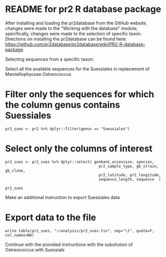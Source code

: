 # README for pr2 R database package
After installing and loading the pr2database from the GitHub website, changes were made to the "Working with the database" module; specifically, changes were made to the selection of specific taxon. Directions on installing the pr2database can be found here: https://github.com/pr2database/pr2database/wiki/PR2-R-database-package. 

Selecting sequences from a specific taxon:

  Select all the available sequences for the Suessiales in replacement of Mamiellophyceae Ostreococcus

   # Filter only the sequences for which the column genus contains Suessiales
    pr2_sues <- pr2 %>% dplyr::filter(genus == "Suessiales")

   # Select only the columns of interest
    pr2_sues <- pr2_sues %>% dplyr::select( genbank_accession, species, 
                                              pr2_sample_type, gb_strain, gb_clone, 
                                              pr2_latitude, pr2_longitude, 
                                              sequence_length, sequence  )
  
    pr2_sues
  
 Make an additional instruction to export Suessiales data 
  # Export data to the file   
    write.table(pr2_sues, "~/analysis/pr2_sues.tsv", sep="\t", quote=F, col.names=NA)
  
Continue with the provided instructions with the subsitution of Ostreococcus with Suessiale
